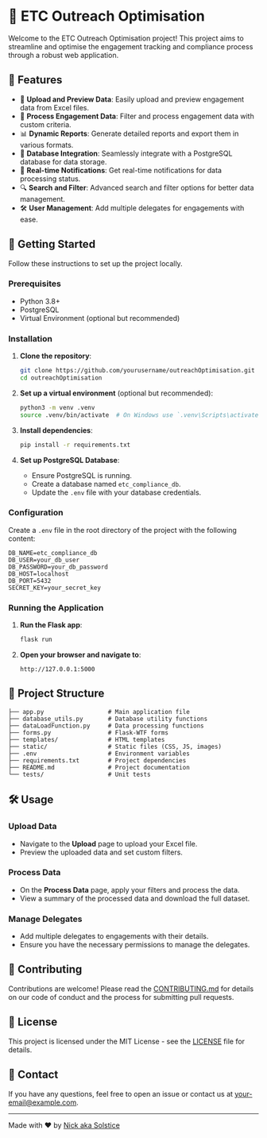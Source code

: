 # 🎯 ETC Outreach Optimisation

Welcome to the ETC Outreach Optimisation project! This project aims to streamline and optimise the engagement tracking and compliance process through a robust web application. 

## 🌟 Features

- 📁 **Upload and Preview Data**: Easily upload and preview engagement data from Excel files.
- 📝 **Process Engagement Data**: Filter and process engagement data with custom criteria.
- 📊 **Dynamic Reports**: Generate detailed reports and export them in various formats.
- 💾 **Database Integration**: Seamlessly integrate with a PostgreSQL database for data storage.
- 🔔 **Real-time Notifications**: Get real-time notifications for data processing status.
- 🔍 **Search and Filter**: Advanced search and filter options for better data management.
- 🛠️ **User Management**: Add multiple delegates for engagements with ease.

## 🚀 Getting Started

Follow these instructions to set up the project locally.

### Prerequisites

- Python 3.8+
- PostgreSQL
- Virtual Environment (optional but recommended)

### Installation

1. **Clone the repository**:
    ```sh
    git clone https://github.com/yourusername/outreachOptimisation.git
    cd outreachOptimisation
    ```

2. **Set up a virtual environment** (optional but recommended):
    ```sh
    python3 -m venv .venv
    source .venv/bin/activate  # On Windows use `.venv\Scripts\activate`
    ```

3. **Install dependencies**:
    ```sh
    pip install -r requirements.txt
    ```

4. **Set up PostgreSQL Database**:
    - Ensure PostgreSQL is running.
    - Create a database named `etc_compliance_db`.
    - Update the `.env` file with your database credentials.

### Configuration

Create a `.env` file in the root directory of the project with the following content:

```env
DB_NAME=etc_compliance_db
DB_USER=your_db_user
DB_PASSWORD=your_db_password
DB_HOST=localhost
DB_PORT=5432
SECRET_KEY=your_secret_key
```

### Running the Application

1. **Run the Flask app**:
    ```sh
    flask run
    ```

2. **Open your browser and navigate to**:
    ```
    http://127.0.0.1:5000
    ```

## 📂 Project Structure

```
├── app.py                  # Main application file
├── database_utils.py       # Database utility functions
├── dataLoadFunction.py     # Data processing functions
├── forms.py                # Flask-WTF forms
├── templates/              # HTML templates
├── static/                 # Static files (CSS, JS, images)
├── .env                    # Environment variables
├── requirements.txt        # Project dependencies
├── README.md               # Project documentation
└── tests/                  # Unit tests
```

## 🛠️ Usage

### Upload Data

- Navigate to the **Upload** page to upload your Excel file.
- Preview the uploaded data and set custom filters.

### Process Data

- On the **Process Data** page, apply your filters and process the data.
- View a summary of the processed data and download the full dataset.

### Manage Delegates

- Add multiple delegates to engagements with their details.
- Ensure you have the necessary permissions to manage the delegates.

## 🤝 Contributing

Contributions are welcome! Please read the [CONTRIBUTING.md](CONTRIBUTING.md) for details on our code of conduct and the process for submitting pull requests.

## 📝 License

This project is licensed under the MIT License - see the [LICENSE](LICENSE) file for details.

## 📧 Contact

If you have any questions, feel free to open an issue or contact us at [your-email@example.com](mailto:your-email@example.com).

---

Made with ❤️ by [Nick aka Solstice](https://github.com/solstice035)
